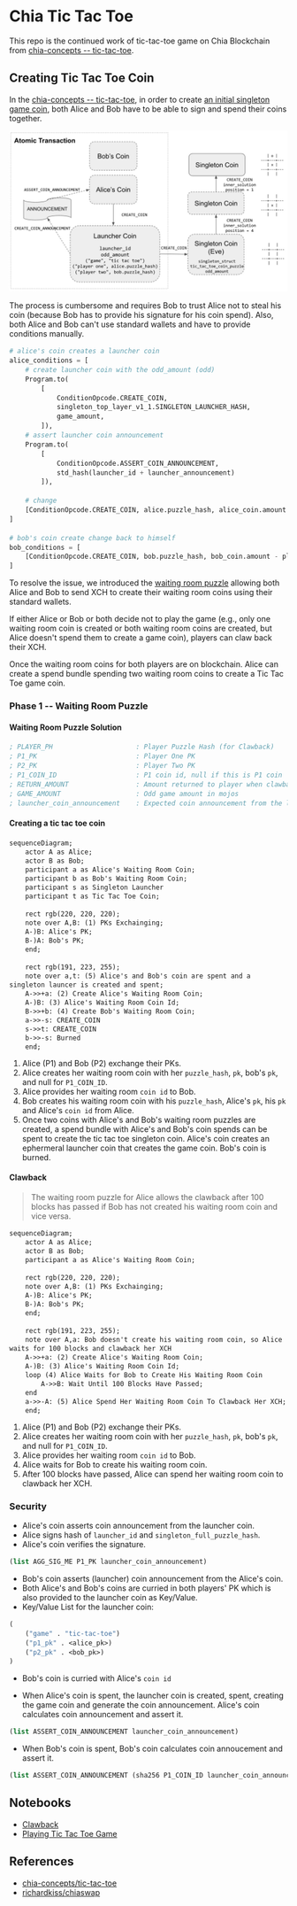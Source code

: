 # Chia Tic Tac Toe

This repo is the continued work of tic-tac-toe game on Chia Blockchain from [chia-concepts -- tic-tac-toe](https://github.com/kimsk/chia-concepts/blob/main/notebooks/misc/tic-tac-toe/README.md).

## Creating Tic Tac Toe Coin

In the [chia-concepts -- tic-tac-toe](https://github.com/kimsk/chia-concepts/blob/main/notebooks/misc/tic-tac-toe/README.md), in order to create [an initial singleton game coin](https://github.com/kimsk/chia-concepts/blob/main/notebooks/misc/tic-tac-toe/singleton.ipynb), both Alice and Bob have to be able to sign and spend their coins together.

![create-singleton](https://github.com/kimsk/chia-concepts/blob/main/notebooks/misc/tic-tac-toe/creating-singleton-coin.jpg?raw=true])

The process is cumbersome and requires Bob to trust Alice not to steal his coin (because Bob has to provide his signature for his coin spend). Also, both Alice and Bob can't use standard wallets and have to provide conditions manually.

```python
# alice's coin creates a launcher coin
alice_conditions = [
    # create launcher coin with the odd_amount (odd)
    Program.to(
        [
            ConditionOpcode.CREATE_COIN,
            singleton_top_layer_v1_1.SINGLETON_LAUNCHER_HASH,
            game_amount,
        ]),
    # assert launcher coin announcement
    Program.to(
        [
            ConditionOpcode.ASSERT_COIN_ANNOUNCEMENT, 
            std_hash(launcher_id + launcher_announcement)
        ]),
    
    # change
    [ConditionOpcode.CREATE_COIN, alice.puzzle_hash, alice_coin.amount - (player_amount + 1)]
]

# bob's coin create change back to himself
bob_conditions = [
    [ConditionOpcode.CREATE_COIN, bob.puzzle_hash, bob_coin.amount - player_amount],
]
```

To resolve the issue, we introduced the [waiting room puzzle](https://github.com/kimsk/chia-tic-tac-toe/blob/main/code/waiting-room.clsp) allowing both Alice and Bob to send XCH to create their waiting room coins using their standard wallets.

If either Alice or Bob or both decide not to play the game (e.g., only one waiting room coin is created or both waiting room coins are created, but Alice doesn't spend them to create a game coin), players can claw back their XCH.

Once the waiting room coins for both players are on blockchain. Alice can create a spend bundle spending two waiting room coins to create a Tic Tac Toe game coin. 

### Phase 1 -- Waiting Room Puzzle

#### Waiting Room Puzzle Solution
```clojure
; PLAYER_PH                     : Player Puzzle Hash (for Clawback)
; P1_PK                         : Player One PK
; P2_PK                         : Player Two PK
; P1_COIN_ID                    : P1 coin id, null if this is P1 coin
; RETURN_AMOUNT                 : Amount returned to player when clawback in mojos
; GAME_AMOUNT                   : Odd game amount in mojos
; launcher_coin_announcement    : Expected coin announcement from the launcher coin, null if Clawback
```
#### Creating a tic tac toe coin
```mermaid
sequenceDiagram;
    actor A as Alice;
    actor B as Bob;
    participant a as Alice's Waiting Room Coin;
    participant b as Bob's Waiting Room Coin;
    participant s as Singleton Launcher
    participant t as Tic Tac Toe Coin;

    rect rgb(220, 220, 220);
    note over A,B: (1) PKs Exchainging;
    A-)B: Alice's PK;
    B-)A: Bob's PK;
    end;

    rect rgb(191, 223, 255);
    note over a,t: (5) Alice's and Bob's coin are spent and a singleton launcer is created and spent;
    A->>+a: (2) Create Alice's Waiting Room Coin; 
    A-)B: (3) Alice's Waiting Room Coin Id; 
    B->>+b: (4) Create Bob's Waiting Room Coin;
    a->>-s: CREATE_COIN
    s->>t: CREATE_COIN
    b->>-s: Burned 
    end;
```

1. Alice (P1) and Bob (P2) exchange their PKs.
2. Alice creates her waiting room coin with her `puzzle_hash`, `pk`, bob's `pk`, and null for `P1_COIN_ID`.
3. Alice provides her waiting room `coin id` to Bob. 
4. Bob creates his waiting room coin with his `puzzle_hash`, Alice's `pk`, his `pk` and Alice's `coin id` from Alice.
5. Once two coins with Alice's and Bob's waiting room puzzles are created, a spend bundle with Alice's and Bob's coin spends can be spent to create the tic tac toe singleton coin. Alice's coin creates an ephermeral launcher coin that creates the game coin. Bob's coin is burned.

#### Clawback
> The waiting room puzzle for Alice allows the clawback after 100 blocks has passed if Bob has not created his waiting room coin and vice versa.

```mermaid
sequenceDiagram;
    actor A as Alice;
    actor B as Bob;
    participant a as Alice's Waiting Room Coin;

    rect rgb(220, 220, 220);
    note over A,B: (1) PKs Exchainging;
    A-)B: Alice's PK;
    B-)A: Bob's PK;
    end;

    rect rgb(191, 223, 255);
    note over A,a: Bob doesn't create his waiting room coin, so Alice waits for 100 blocks and clawback her XCH
    A->>+a: (2) Create Alice's Waiting Room Coin; 
    A-)B: (3) Alice's Waiting Room Coin Id;
    loop (4) Alice Waits for Bob to Create His Waiting Room Coin
        A->>B: Wait Until 100 Blocks Have Passed;
    end
    a->>-A: (5) Alice Spend Her Waiting Room Coin To Clawback Her XCH;
    end;
```

1. Alice (P1) and Bob (P2) exchange their PKs.
2. Alice creates her waiting room coin with her `puzzle_hash`, `pk`, bob's `pk`, and null for `P1_COIN_ID`.
3. Alice provides her waiting room `coin id` to Bob.
4. Alice waits for Bob to create his waiting room coin.
5. After 100 blocks have passed, Alice can spend her waiting room coin to clawback her XCH.

### Security
- Alice's coin asserts coin announcement from the launcher coin.
- Alice signs hash of `launcher_id` and `singleton_full_puzzle_hash`.
- Alice's coin verifies the signature.
```clojure
(list AGG_SIG_ME P1_PK launcher_coin_announcement)
```
- Bob's coin asserts (launcher) coin announcement from the Alice's coin.
- Both Alice's and Bob's coins are curried in both players' PK which is also provided to the launcher coin as Key/Value.
- Key/Value List for the launcher coin:
```clojure
(
    ("game" . "tic-tac-toe")
    ("p1_pk" . <alice_pk>)
    ("p2_pk" . <bob_pk>)
)
```
- Bob's coin is curried with Alice's `coin id`

- When Alice's coin is spent, the launcher coin is created, spent, creating the game coin and generate the coin announcement. Alice's coin calculates coin announcement and assert it.
```clojure
(list ASSERT_COIN_ANNOUNCEMENT launcher_coin_announcement)
```

- When Bob's coin is spent, Bob's coin calculates coin annoucement and assert it.
```clojure
(list ASSERT_COIN_ANNOUNCEMENT (sha256 P1_COIN_ID launcher_coin_announcement))
```

## Notebooks
- [Clawback](./notebook/clawback.ipynb)
- [Playing Tic Tac Toe Game](./notebook/play-game-sim.ipynb)

## References
- [chia-concepts/tic-tac-toe](https://github.com/kimsk/chia-concepts/blob/main/notebooks/misc/tic-tac-toe/README.md)
- [richardkiss/chiaswap](https://github.com/richardkiss/chiaswap)


